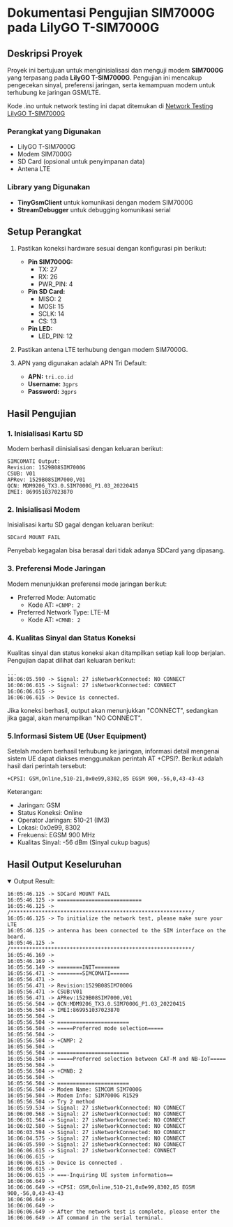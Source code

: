 # Dokumentasi Pengujian SIM7000G pada LilyGO T-SIM7000G

## Deskripsi Proyek
Proyek ini bertujuan untuk menginisialisasi dan menguji modem **SIM7000G** yang terpasang pada **LilyGO T-SIM7000G**. Pengujian ini mencakup pengecekan sinyal, preferensi jaringan, serta kemampuan modem untuk terhubung ke jaringan GSM/LTE.

Kode .ino untuk network testing ini dapat ditemukan di [Network Testing LilyGO T-SIM7000G]()

### Perangkat yang Digunakan
- LilyGO T-SIM7000G
- Modem SIM7000G
- SD Card (opsional untuk penyimpanan data)
- Antena LTE

### Library yang Digunakan
- **TinyGsmClient** untuk komunikasi dengan modem SIM7000G
- **StreamDebugger** untuk debugging komunikasi serial

## Setup Perangkat

1. Pastikan koneksi hardware sesuai dengan konfigurasi pin berikut:
    - **Pin SIM7000G:**
      - TX: 27
      - RX: 26
      - PWR_PIN: 4
    - **Pin SD Card:**
      - MISO: 2
      - MOSI: 15
      - SCLK: 14
      - CS: 13
    - **Pin LED:**
      - LED_PIN: 12

2. Pastikan antena LTE terhubung dengan modem SIM7000G.

3. APN yang digunakan adalah APN Tri Default:
   - **APN:** `tri.co.id`
   - **Username:** `3gprs`
   - **Password:** `3gprs`

## Hasil Pengujian

### 1. **Inisialisasi Kartu SD**
   Modem berhasil diinisialisasi dengan keluaran berikut:
   ```plaintext
   SIMCOMATI Output:
   Revision: 1529B08SIM7000G
   CSUB: V01
   APRev: 1529B08SIM7000,V01
   QCN: MDM9206_TX3.0.SIM7000G_P1.03_20220415
   IMEI: 869951037023870
   ```

### 2. **Inisialisasi Modem**
   Inisialisasi kartu SD gagal dengan keluaran berikut:
   ```plaintext
   SDCard MOUNT FAIL
   ```
   Penyebab kegagalan bisa berasal dari tidak adanya SDCard yang dipasang.

### 3. **Preferensi Mode Jaringan**
   Modem menunjukkan preferensi mode jaringan berikut:
   - Preferred Mode: Automatic
     - Kode AT: ```+CNMP: 2```
   - Preferred Network Type: LTE-M
     - Kode AT: ```+CMNB: 2```

### 4. **Kualitas Sinyal dan Status Koneksi**
   Kualitas sinyal dan status koneksi akan ditampilkan setiap kali loop berjalan. Pengujian dapat dilihat dari keluaran berikut:
   ```plaintext
   ...
   16:06:05.590 -> Signal: 27 isNetworkConnected: NO CONNECT
   16:06:06.615 -> Signal: 27 isNetworkConnected: CONNECT
   16:06:06.615 ->
   16:06:06.615 -> Device is connected.
   ```
   Jika koneksi berhasil, output akan menunjukkan "CONNECT", sedangkan jika gagal, akan menampilkan "NO CONNECT".

### 5.**Informasi Sistem UE (User Equipment)**
   Setelah modem berhasil terhubung ke jaringan, informasi detail mengenai sistem UE dapat diakses menggunakan perintah AT +CPSI?. Berikut adalah hasil dari perintah tersebut:
   ```
   +CPSI: GSM,Online,510-21,0x0e99,8302,85 EGSM 900,-56,0,43-43-43
   ```
   Keterangan:
   - Jaringan: GSM
   - Status Koneksi: Online
   - Operator Jaringan: 510-21 (IM3)
   - Lokasi: 0x0e99, 8302
   - Frekuensi: EGSM 900 MHz
   - Kualitas Sinyal: -56 dBm (Sinyal cukup bagus)

## Hasil Output Keseluruhan

<details open>
<summary>Output Result:</summary>

```plaintext
16:05:46.125 -> SDCard MOUNT FAIL
16:05:46.125 -> ===========================
16:05:46.125 -> /**********************************************************/
16:05:46.125 -> To initialize the network test, please make sure your LTE 
16:05:46.125 -> antenna has been connected to the SIM interface on the board.
16:05:46.125 -> /**********************************************************/
16:05:46.169 -> 
16:05:46.169 -> 
16:05:56.149 -> ========INIT========
16:05:56.471 -> ========SIMCOMATI======
16:05:56.471 -> 
16:05:56.471 -> Revision:1529B08SIM7000G
16:05:56.471 -> CSUB:V01
16:05:56.471 -> APRev:1529B08SIM7000,V01
16:05:56.504 -> QCN:MDM9206_TX3.0.SIM7000G_P1.03_20220415
16:05:56.504 -> IMEI:869951037023870
16:05:56.504 -> 
16:05:56.504 -> =======================
16:05:56.504 -> =====Preferred mode selection=====
16:05:56.504 -> 
16:05:56.504 -> +CNMP: 2
16:05:56.504 -> 
16:05:56.504 -> =======================
16:05:56.504 -> =====Preferred selection between CAT-M and NB-IoT=====
16:05:56.504 -> 
16:05:56.504 -> +CMNB: 2
16:05:56.504 -> 
16:05:56.504 -> =======================
16:05:56.504 -> Modem Name: SIMCOM SIM7000G
16:05:56.504 -> Modem Info: SIM7000G R1529
16:05:56.504 -> Try 2 method
16:05:59.534 -> Signal: 27 isNetworkConnected: NO CONNECT
16:06:00.568 -> Signal: 27 isNetworkConnected: NO CONNECT
16:06:01.564 -> Signal: 27 isNetworkConnected: NO CONNECT
16:06:02.580 -> Signal: 27 isNetworkConnected: NO CONNECT
16:06:03.594 -> Signal: 27 isNetworkConnected: NO CONNECT
16:06:04.575 -> Signal: 27 isNetworkConnected: NO CONNECT
16:06:05.590 -> Signal: 27 isNetworkConnected: NO CONNECT
16:06:06.615 -> Signal: 27 isNetworkConnected: CONNECT
16:06:06.615 ->
16:06:06.615 -> Device is connected .
16:06:06.615 ->
16:06:06.615 -> ===-Inquiring UE system information==
16:06:06.649 ->
16:06:06.649 -> +CPSI: GSM,Online,510-21,0x0e99,8302,85 EGSM 900,-56,0,43-43-43
16:06:06.649 ->
16:06:06.649 ->
16:06:06.649 -> After the network test is complete, please enter the
16:06:06.649 -> AT command in the serial terminal.
```

</details>
